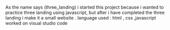 As the name says (three_landing) i started this project because i wanted to practice three landing using javascript,
but after i have completed the three landing i make it a small website .
language used : html , css ,javascript
worked on visual studio code
